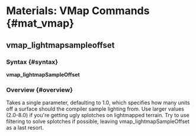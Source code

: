 # Materials: VMap Commands {#mat_vmap}
## vmap_lightmapsampleoffset
### Syntax {#syntax}

**vmap_lightmapSampleOffset <float>**

### Overview {#overview}

Takes a single parameter, defaulting to 1.0, which specifies how many
units off a surface should the compiler sample lighting from. Use larger
values (2.0-8.0) if you're getting ugly splotches on lightmapped
terrain. Try to use filtering to solve splotches if possible, leaving
vmap_lightmapSampleOffset as a last resort.